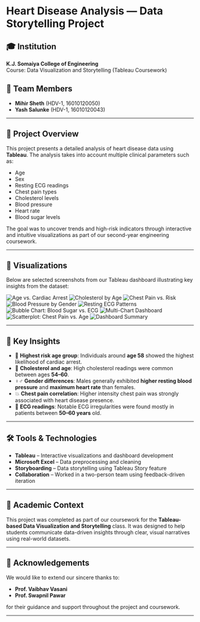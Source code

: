 # Heart Disease Analysis — Data Storytelling Project

## 🎓 Institution  
**K.J. Somaiya College of Engineering**  
Course: Data Visualization and Storytelling (Tableau Coursework)

## 👥 Team Members  
- **Mihir Sheth** (HDV-1, 16010120050)  
- **Yash Salunke** (HDV-1, 16010120043)

---

## 📌 Project Overview

This project presents a detailed analysis of heart disease data using **Tableau**. The analysis takes into account multiple clinical parameters such as:

- Age  
- Sex  
- Resting ECG readings  
- Chest pain types  
- Cholesterol levels  
- Blood pressure  
- Heart rate  
- Blood sugar levels  

The goal was to uncover trends and high-risk indicators through interactive and intuitive visualizations as part of our second-year engineering coursework.

---

## 📸 Visualizations

Below are selected screenshots from our Tableau dashboard illustrating key insights from the dataset:

![Age vs. Cardiac Arrest](https://user-images.githubusercontent.com/84493762/144649221-3207b75e-d26b-4360-92be-60b639b78b96.png)
![Cholesterol by Age](https://user-images.githubusercontent.com/84493762/144649246-28fbafd2-cf29-4449-b931-4386bb7f7d68.png)
![Chest Pain vs. Risk](https://user-images.githubusercontent.com/84493762/144649260-0c2e597b-7018-45c7-bb36-5411cec2a9cc.png)
![Blood Pressure by Gender](https://user-images.githubusercontent.com/84493762/144649269-0ac04fcd-b1f9-4993-8ab5-e0ef25ab0266.png)
![Resting ECG Patterns](https://user-images.githubusercontent.com/84493762/144649283-216986fc-f855-4591-be93-d70aaf15d59c.png)
![Bubble Chart: Blood Sugar vs. ECG](https://user-images.githubusercontent.com/84493762/144649292-0e05a0b3-c9c8-4dae-bb54-1152a5ef70fe.png)
![Multi-Chart Dashboard](https://user-images.githubusercontent.com/84493762/144649300-8a7432ba-150e-4354-afa4-af27dcd7f936.png)
![Scatterplot: Chest Pain vs. Age](https://user-images.githubusercontent.com/84493762/144649304-d5164e9b-a5e6-4340-8430-ac87ac36edf6.png)
![Dashboard Summary](https://user-images.githubusercontent.com/84493762/144649314-565e2f1e-3712-4cf9-9e05-03ced73175d8.png)

---

## 🧠 Key Insights

- 🧓 **Highest risk age group**: Individuals around **age 58** showed the highest likelihood of cardiac arrest.
- 🧬 **Cholesterol and age**: High cholesterol readings were common between ages **54–60**.
- ♀️♂️ **Gender differences**: Males generally exhibited **higher resting blood pressure** and **maximum heart rate** than females.
- 💥 **Chest pain correlation**: Higher intensity chest pain was strongly associated with heart disease presence.
- 💓 **ECG readings**: Notable ECG irregularities were found mostly in patients between **50–60 years** old.

---

## 🛠️ Tools & Technologies

- **Tableau** – Interactive visualizations and dashboard development  
- **Microsoft Excel** – Data preprocessing and cleaning  
- **Storyboarding** – Data storytelling using Tableau Story feature  
- **Collaboration** – Worked in a two-person team using feedback-driven iteration

---

## 🏫 Academic Context

This project was completed as part of our coursework for the **Tableau-based Data Visualization and Storytelling** class. It was designed to help students communicate data-driven insights through clear, visual narratives using real-world datasets.

---

## 🙏 Acknowledgements

We would like to extend our sincere thanks to:

- **Prof. Vaibhav Vasani**  
- **Prof. Swapnil Pawar**  

for their guidance and support throughout the project and coursework.

---
